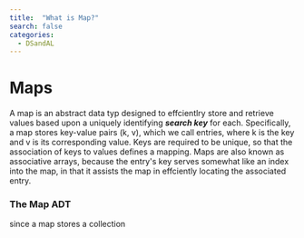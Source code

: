 ```yaml
---
title:  "What is Map?"
search: false
categories: 
  - DSandAL
---
```

# Maps

A map is an abstract data typ designed to effcientlry store and retrieve values based upon a uniquely identifying ***search key*** for each. Specifically, a map stores key-value pairs (k, v), which we call entries, where k is the key and v is its corresponding value. Keys are required to be unique, so that the association of keys to values defines a mapping. 
Maps are also known as associative arrays, because the entry's key serves somewhat like an index into the map, in that it assists the map in effciently locating the associated entry.

### The Map ADT
since  a map stores a collection 

<!--stackedit_data:
eyJoaXN0b3J5IjpbLTExNDg3NTk0NDAsMTAwMDE4NzA5NF19
-->